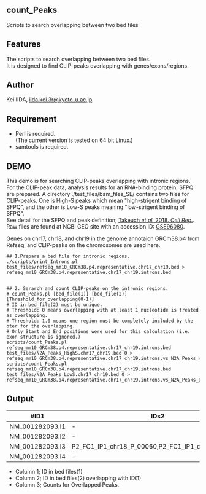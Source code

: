 count_Peaks
---------
Scripts to search overlapping between two bed files

Features
---------
The scripts to search overlapping between two bed files.  
It is designed to find CLIP-peaks overlapping with genes/exons/regions. 

Author
---------
Kei IIDA, iida.kei.3r@kyoto-u.ac.jp

Requirement
---------
 * Perl is required.  
  (The current version is tested on 64 bit Linux.)
 * samtools is required.
 
 DEMO
---------
This demo is for searching CLIP-peaks overlapping with intronic regions.
For the CLIP-peak data, analysis results for an RNA-binding protein; SFPQ are prepared.
A directory ./test_files/bam_files_SE/ contains two files for CLIP-peaks.
One is High-S peaks which mean "high-strigent binding of SFPQ", and the other is Low-S peaks meaning "low-strigent binding of SFPQ".  
See detail for the SFPQ and peak definition; [Takeuch *et al.* 2018. *Cell Rep.*](https://doi.org/10.1016/j.celrep.2018.03.141 "DOI").  
Raw files are found at NCBI GEO site with an accession ID: [GSE96080](https://www.ncbi.nlm.nih.gov/geo/query/acc.cgi?GSE96080 "NCBI GEO").

Genes on chr17, chr18, and chr19 in the genome annotaion GRCm38.p4 from Refseq, and CLIP-peaks on the chromosomes are used here.  

```
## 1.Prepare a bed file for intronic regions.
./scripts/print_Introns.pl test_files/refseq_mm10_GRCm38.p4.representative.chr17_chr19.bed > refseq_mm10_GRCm38.p4.representative.chr17_chr19.introns.bed


## 2. Serarch and count CLIP-peaks on the intronic regions.
# count_Peaks.pl [bed_file(1)] [bed_file(2)] [Threshold_for_overlapping(0-1)]
# ID in bed_file(2) must be unique.
# Threshold: 0 means overlapping with at least 1 nucleotide is treated as overlapping.
# Threshold: 1.0 means one region must be completely included by the oter for the overlapping.
# Only Start and End positions were used for this calculation (i.e. exon structure is ignored.)
scripts/count_Peaks.pl refseq_mm10_GRCm38.p4.representative.chr17_chr19.introns.bed test_files/N2A_Peaks_HighS.chr17_chr19.bed 0 > refseq_mm10_GRCm38.p4.representative.chr17_chr19.introns.vs_N2A_Peaks_HighS.txt
scripts/count_Peaks.pl refseq_mm10_GRCm38.p4.representative.chr17_chr19.introns.bed test_files/N2A_Peaks_LowS.chr17_chr19.bed 0 > refseq_mm10_GRCm38.p4.representative.chr17_chr19.introns.vs_N2A_Peaks_LowS.txt
```

Output
---------

| #ID1 | IDs2 | Num_of_Overlapped_ID2 |
| --- | --- | --- |
| NM_001282093.I1 | - | 0 |
| NM_001282093.I2 |	- |	0 |
| NM_001282093.I3 |	P2_FC1_IP1_chr18_P_00060,P2_FC1_IP1_chr18_P_00064 | 2 |
| NM_001282093.I4 |	- |	0|

* Column 1; ID in bed files(1)
* Column 2; ID in bed files(2) overlapping with ID(1)
* Column 3; Counts for Overlapped Peaks.
